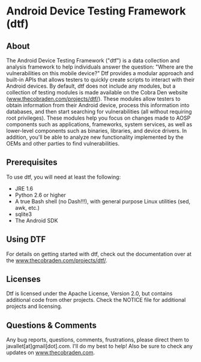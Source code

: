Android Device Testing Framework (dtf)
======================================

About
-----
The Android Device Testing Framework ("dtf") is a data collection and analysis framework to help individuals answer the question: "Where are the vulnerabilities on this mobile device?" Dtf provides a modular approach and built-in APIs that allows testers to quickly create scripts to interact with their Android devices. By default, dtf does not include any modules, but a collection of testing modules is made available on the Cobra Den website (www.thecobraden.com/projects/dtf/). These modules allow testers to obtain information from their Android device, process this information into databases, and then start searching for vulnerabilities (all without requiring root privileges). These modules help you focus on changes made to AOSP components such as applications, frameworks, system services, as well as lower-level components such as binaries, libraries, and device drivers. In addition, you'll be able to analyze new functionality implemented by the OEMs and other parties to find vulnerabilities.

Prerequisites
-------------
To use dtf, you will need at least the following:

- JRE 1.6
- Python 2.6 or higher
- A true Bash shell (no Dash!!!), with general purpose Linux utilities (sed, awk, etc.)
- sqlite3
- The Android SDK

Using DTF
---------
For details on getting started with dtf, check out the documentation over at the www.thecobraden.com/projects/dtf/.

Licenses
--------
Dtf is licensed under the Apache License, Version 2.0, but contains additional code from other projects.  Check the NOTICE file for additional projects and licensing.

Questions & Comments
--------------------
Any bug reports, questions, comments, frustrations, please direct them to javallet[at]gmail[dot].com.  I'll do my best to help! Also be sure to check any updates on www.thecobraden.com.
